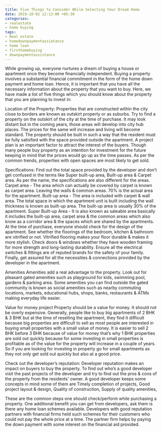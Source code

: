 ```yaml
---
title: Five Things to Consider While Selecting Your Dream Home
date: 2019-10-02 12:13:00 +05:30
categories:
- realestate
- home buying
tags:
- Real estate
- homedownpaymentassiatance
- home loan
- firsthomebuying
- downpaymentassistance
---
```


While growing up, everyone nurtures a dream of buying a house or apartment once they become financially independent. Buying a property involves a substantial financial commitment in the form of the home down payment and home loan. Hence, it is important that you have all the necessary information about the property that you want to buy. Here, we have made a list of five things which you should know about the property that you are planning to invest in:

Location of the Property:
Properties that are constructed within the city close to borders are known as outskirt property or as suburbs. Try to find a property on the outskirt of the city at the time of purchase. It may look distant but in the coming years, those areas will develop into city hub places. The prices for the same will increase and living will become standard. The property should be built in such a way that the resident must be fully satisfied with the space provided outside the apartment. A project plan is an important factor to attract the interest of the buyers. Though many people buy property as an intention for investment for the future keeping in mind that the prices would go up as the time passes. As per the common trends, properties with open spaces are most likely to get sold.

Specifications:
Find out the total space provided by the developer and don’t get confused in the terms like Super built-up area, Built-up area & Carpet area. As per the name, the specifications are also different for the areas.
Carpet area - The area which can actually be covered by carpet is known as carpet area. Leaving the walls & common areas. 70% is the actual area for the apartment.
Built-up area - The area is included with carpet & wall area. The total space in which the apartment unit is built including the wall thickness is known as built-up area. The built-up area is usually 30% of the apartment.
Super Built-up Area - It is also known as saleable area basically it includes the built-up area, carpet area & the common areas which also know as a corridor area & the spaces which are shared by the apartments. 
At the time of purchase, everyone should check for the design of the apartment. See whether the floorings of the bedroom, kitchen & bathroom are vitrified or not. Vitrified flooring makes your floor durable & makes it more stylish.
Check doors & windows whether they have wooden framing for more strength and long-lasting durability. Ensure all the electrical switches & fittings are of reputed brands for the safety of your family.
Finally, get assured for all the necessities & connections provided by the developer in the apartment.

 Amenities
Amenities add a real advantage to the property. Look out for pleasant gated amenities such as playground for kids, swimming pool, gardens & parking area. Some amenities you can find outside the gated community is known as social amenities such as nearby commuting locations, markets, educational hubs, shops, banks, restaurants & ATMs making everyday life easier.

Value for money project
Property should be a value for money. It should not be overly expensive. Generally, people like to buy big apartments of 2 BHK & 3 BHK but at the time of reselling the apartment, they find it difficult because big properties are difficult to sell as most people are interested in buying small properties with a small value of money. It is easier to sell 2 BHK before 3 BHK because of value for money that’s why 1 BHK properties are sold out quickly because for some investing in small properties is profitable as of the value for the property will increase in a couple of years.
So if you are looking for investing in property go for small apartments as they not only get sold out quickly but also at a good price.


Check out the developer’s reputation:
Developer reputation makes an impact on buyers to buy the property. To find out who’s a good developer visit the past projects of the developer and try to find out the pros & cons of the property from the residents' owner. A good developer keeps some concepts in mind some of them are
Timely completion of projects,
Good project layout & design,
Quality of construction,
Supply of quality amenities,

These are the common steps one should check/perform while purchasing a property. One additional benefit you can get from developers, ask them is there any home loan schemes available. Developers with good reputation partners with financial firms held such schemes for their customers who could not pay the whole price at a time. The partner firm helps by paying the down payment with some interest on the financial aid provided.
